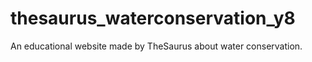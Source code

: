 # thesaurus_waterconservation_y8
An educational website made by TheSaurus about water conservation.
